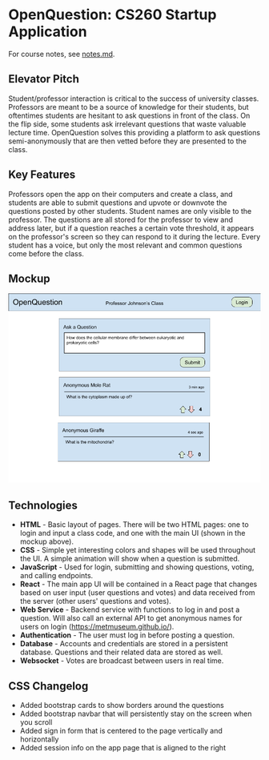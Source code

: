 # OpenQuestion: CS260 Startup Application

For course notes, see [notes.md](/notes/notes.md).

## Elevator Pitch

Student/professor interaction is critical to the success of university classes. Professors are meant to be a source of knowledge for their students, but oftentimes students are hesitant to ask questions in front of the class. On the flip side, some students ask irrelevant questions that waste valuable lecture time. OpenQuestion solves this providing a platform to ask questions semi-anonymously that are then vetted before they are presented to the class.

## Key Features

Professors open the app on their computers and create a class, and students are able to submit questions and upvote or downvote the questions posted by other students. Student names are only visible to the professor. The questions are all stored for the professor to view and address later, but if a question reaches a certain vote threshold, it appears on the professor's screen so they can respond to it during the lecture. Every student has a voice, but only the most relevant and common questions come before the class.

## Mockup

![OpenQuestion mock UI](OpenQuestionUI.png)

## Technologies

 - **HTML** - Basic layout of pages. There will be two HTML pages: one to login and input a class code, and one with the main UI (shown in the mockup above).
 - **CSS** - Simple yet interesting colors and shapes will be used throughout the UI. A simple animation will show when a question is submitted.
 - **JavaScript** - Used for login, submitting and showing questions, voting, and calling endpoints.
 - **React** - The main app UI will be contained in a React page that changes based on user input (user questions and votes) and data received from the server (other users' questions and votes).
 - **Web Service** - Backend service with functions to log in and post a question. Will also call an external API to get anonymous names for users on login (https://metmuseum.github.io/).
 - **Authentication** - The user must log in before posting a question.
 - **Database** - Accounts and credentials are stored in a persistent database. Questions and their related data are stored as well.
 - **Websocket** - Votes are broadcast between users in real time.

 ## CSS Changelog

- Added bootstrap cards to show borders around the questions
- Added bootstrap navbar that will persistently stay on the screen when you scroll
- Added sign in form that is centered to the page vertically and horizontally
- Added session info on the app page that is aligned to the right
 